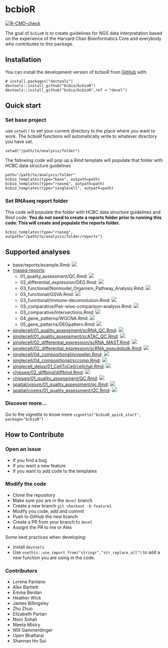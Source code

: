 # bcbioR

[![R-CMD-check](https://github.com/bcbio/bcbioR/actions/workflows/R-CMD-check.yaml/badge.svg)](https://github.com/bcbio/bcbioR/actions/workflows/R-CMD-check.yaml)

The goal of `bcbioR` is to create guidelines for NGS data interpretation based on the experience of the Harvard Chan Bioinformatics Core and everybody who contributes to this package.

## Installation

You can install the development version of bcbioR from [GitHub](https://github.com/) with:

```         
# install.packages("devtools")
devtools::install_github("bcbio/bcbioR")
devtools::install_github("bcbio/bcbioR",ref = "devel")
```

## Quick start

### Set base project

use `setwd()` to set your current directory to the place where you want to work. The bcbioR functions will automatically write to whatever directory you have set.

```         
setwd("/path/to/analysis/folder")
```

The following code will pop up a Rmd template will populate that folder with HCBC data structure guidelines

```         
path="/path/to/analysis/folder"
bcbio_templates(type="base", outpath=path)
bcbio_templates(type="rnaseq", outpath=path)
bcbio_templates(type="singlecell", outpath=path)
```

### Set RNAseq report folder

This code will populate the folder with HCBC data structure guidelines and Rmd code: **You do not need to create a reports folder prior to running this code. This will create and populate the reports folder.**

```         
bcbio_templates(type="rnaseq", outpath="/path/to/analysis/folder/reports")
```

## Supported analyses

- base/reports/example.Rmd: ![](https://img.shields.io/badge/status-stable-green)
- [rnaseq-reports](https://github.com/bcbio/rnaseq-reports):
  - 01_quality_assessment/QC.Rmd: ![](https://img.shields.io/badge/status-stable-green)
  - 02_differential_expression/DEG.Rmd: ![](https://img.shields.io/badge/status-stable-green)
  - 03_functional/Nonmodel_Organism_Pathway_Analysis.Rmd: ![](https://img.shields.io/badge/status-alpha-yellow)
  - 03_functional/GSVA.Rmd: ![](https://img.shields.io/badge/status-alpha-yellow)
  - 03_functional/Immune-deconvolution.Rmd: ![](https://img.shields.io/badge/status-alpha-yellow)
  - 03_comparative/Pair-wise-comparison-analysis.Rmd: ![](https://img.shields.io/badge/status-alpha-yellow)
  - 03_comparative/Intersections.Rmd: ![](https://img.shields.io/badge/status-alpha-yellow)
  - 04_gene_patterns/WGCNA.Rmd: ![](https://img.shields.io/badge/status-alpha-yellow)
  - 05_gene_patterns/DEGpattern.Rmd: ![](https://img.shields.io/badge/status-alpha-yellow)
- [singlecell/01_quality_assessment/scRNA_QC.Rmd](singlecell/01_quality_assessment/scATAC_QC.Rmd): ![](https://img.shields.io/badge/status-stable-green)
- [singlecell/01_quality_assessment/scATAC_QC.Rmd](singlecell/01_quality_assessment/scATAC_QC.Rmd): ![](https://img.shields.io/badge/status-draft-grey)
- [singlecell/02_differential_expression/scRNA_MAST.Rmd](singlecell/02_differential_expression/scRNA_MAST.Rmd): ![](https://img.shields.io/badge/status-alpha-yellow)
- [singlecell/02_differential_expression/scRNA_pseudobulk.Rmd](singlecell/02_differential_expression/scRNA_pseudobulk.Rmd): ![](https://img.shields.io/badge/status-alpha-yellow)
- [singlecell/04_compositional/propeller.Rmd](singlecell/04_compositional/propeller.Rmd): ![](https://img.shields.io/badge/status-draft-grey)
- [singlecell/04_compositional/sccomp.Rmd](singlecell/04_compositional/sccomp.Rmd): ![](https://img.shields.io/badge/status-draft-grey)
- [singlecell_delux/01_CellToCell/cellchat.Rmd](singlecell_delux/01_CellToCell/cellchat.Rmd): ![](https://img.shields.io/badge/status-draft-grey)
- [chipseq/02_diffbind/diffbind.Rmd](chipseq/02_diffbind/diffbind.Rmd): ![](https://img.shields.io/badge/status-alpha-yellow)
- [chipseq/01_quality_assessment/QC.Rmd](chipseq/01_quality_assessment/QC.Rmd): ![](https://img.shields.io/badge/status-alpha-yellow)
- [spatial/visium/01_quality_assessment/qc.Rmd](spatial/visium/01_quality_assessment/qc.Rmd): ![](https://img.shields.io/badge/status-draft-grey)
- [spatial/cosmx/01_quality_assessment/QC.Rmd](spatial/cosmx/01_quality_assessment/QC.Rmd): ![](https://img.shields.io/badge/status-draft-grey)

### Discover more…

Go to the vignette to know more `vignette("bcbioR_quick_start", package="bcbioR")`

## How to Contribute

### Open an issue

-   If you find a bug
-   If you want a new feature
-   If you want to add code to the templates

### Modify the code

-   Clone the repository
-   Make sure you are in the `devel` branch
-   Create a new branch `git checkout -b feature1`
-   Modify you code, add and commit
-   Push to GitHub the new branch
-   Create a PR from your branch to `devel`
-   Assignt the PR to me or Alex

Some best practices when developing:

-   install `devtools`
-   Use `usethis::use_import_from("stringr","str_replace_all")` to add a new function you are using in the code.

### Contributors

-   Lorena Pantano
-   Alex Bartlett
-   Emma Berdan
-   Heather Wick
-   James Billingsley
-   Zhu Zhuo
-   Elizabeth Partan
-   Noor Sohail
-   Meeta Mistry
-   Will Gammerdinger
-   Upen Bhattarai
-   Shannan Ho Sui
